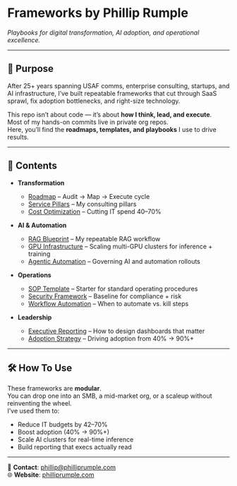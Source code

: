 # Frameworks by Phillip Rumple
*Playbooks for digital transformation, AI adoption, and operational excellence.*

---

## 🎯 Purpose
After 25+ years spanning USAF comms, enterprise consulting, startups, and AI infrastructure, I’ve built repeatable frameworks that cut through SaaS sprawl, fix adoption bottlenecks, and right-size technology.  

This repo isn’t about code — it’s about **how I think, lead, and execute**.  
Most of my hands-on commits live in private org repos.  
Here, you’ll find the **roadmaps, templates, and playbooks** I use to drive results.

---

## 📂 Contents
- **Transformation**
  - [Roadmap](transformation/roadmap.md) – Audit → Map → Execute cycle  
  - [Service Pillars](transformation/service-pillars.md) – My consulting pillars  
  - [Cost Optimization](transformation/cost-optimization.md) – Cutting IT spend 40–70%  

- **AI & Automation**
  - [RAG Blueprint](ai/rag-blueprint.md) – My repeatable RAG workflow  
  - [GPU Infrastructure](ai/gpu-infra.md) – Scaling multi-GPU clusters for inference + training  
  - [Agentic Automation](ai/agentic-automation.md) – Governing AI and automation rollouts  

- **Operations**
  - [SOP Template](operations/sop-template.md) – Starter for standard operating procedures  
  - [Security Framework](operations/security-framework.md) – Baseline for compliance + risk  
  - [Workflow Automation](operations/workflow-automation.md) – When to automate vs. kill steps  

- **Leadership**
  - [Executive Reporting](leadership/exec-reporting.md) – How to design dashboards that matter  
  - [Adoption Strategy](leadership/adoption-strategy.md) – Driving adoption from 40% → 90%+  

---

## 🛠 How To Use
These frameworks are **modular**.  
You can drop one into an SMB, a mid-market org, or a scaleup without reinventing the wheel.  
I’ve used them to:
- Reduce IT budgets by 42–70%  
- Boost adoption (40% → 90%+)  
- Scale AI clusters for real-time inference  
- Build reporting that execs actually read  

---

📧 **Contact**: [phillip@philliprumple.com](mailto:phillip@philliprumple.com)  
🌐 **Website**: [philliprumple.com](https://philliprumple.com)

